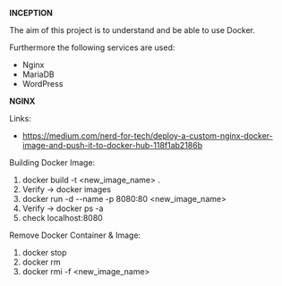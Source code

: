 **INCEPTION**

The aim of this project is to understand and be able to use Docker. 

Furthermore the following services are used:

- Nginx
- MariaDB
- WordPress

**NGINX** 

Links: 
- https://medium.com/nerd-for-tech/deploy-a-custom-nginx-docker-image-and-push-it-to-docker-hub-118f1ab2186b

Building Docker Image: 
1. docker build -t <new_image_name> .
2. Verify -> docker images
3. docker run -d --name <name-container> -p 8080:80 <new_image_name>
4. Verify -> docker ps -a
5. check localhost:8080

Remove Docker Container & Image:
1. docker stop <name-container>
2. docker rm <name-container>
3. docker rmi -f <new_image_name>
